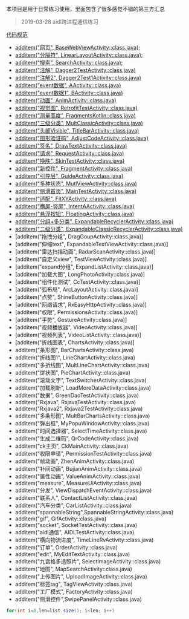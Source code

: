 本项目是用于日常练习使用，里面包含了很多感觉不错的第三方汇总
> 2019-03-28
aidl跨进程通信练习

[代码规范](https://github.com/Blankj/AndroidStandardDevelop#10-%E5%85%B6%E4%BB%96%E7%9A%84%E4%B8%80%E4%BA%9B%E8%A7%84%E8%8C%83)

- [additem("网页", BaseWebViewActivity::class.java);](https://github.com/fenggeZhang/zfgdemo/blob/master/app/src/main/java/com/zfg/test/activity/BaseWebViewActivity.java)
- [additem("分隔符", LinearLayoutActivity::class.java);](https://github.com/fenggeZhang/zfgdemo/blob/master/app/src/main/java/com/zfg/test/activity/LinearLayoutActivity.java)
- [additem("搜索", SearchActivity::class.java);](https://github.com/fenggeZhang/zfgdemo/blob/master/app/src/main/java/com/zfg/test/activity/SearchActivity.java)
- [additem("注解", Dagger2TestActivity::class.java)](https://github.com/fenggeZhang/zfgdemo/blob/master/app/src/main/java/com/zfg/test/activity/Dagger2TestActivity.java)
- [additem("注解2", Dagger2Test1Activity::class.java)](https://github.com/fenggeZhang/zfgdemo/blob/master/app/src/main/java/com/zfg/test/activity/Dagger2Test1Activity.java)
- [additem("event数据", AActivity::class.java)](https://github.com/fenggeZhang/zfgdemo/blob/master/app/src/main/java/com/zfg/test/activity/AActivity.java)
- [additem("event数据1", BActivity::class.java)](https://github.com/fenggeZhang/zfgdemo/blob/master/app/src/main/java/com/zfg/test/activity/BActivity.java)
- [additem("动画", AnimActivity::class.java)](https://github.com/fenggeZhang/zfgdemo/blob/master/app/src/main/java/com/zfg/test/activity/AnimActivity.java)
- [additem("视觉图", RetrofitTestActivity::class.java)](https://github.com/fenggeZhang/zfgdemo/blob/master/app/src/main/java/com/zfg/test/activity/RetrofitTestActivity.java)
- [additem("测量高度", FragmentsKotlin::class.java)](https://github.com/fenggeZhang/zfgdemo/blob/master/app/src/main/java/com/zfg/test/activity/FragmentsKotlin.java)
- [additem("三级分类", MultClassicActivity::class.java)](https://github.com/fenggeZhang/zfgdemo/blob/master/app/src/main/java/com/zfg/test/activity/MultClassicActivity.java)
- [additem("头部Visible", TitleBarActivity::class.java)](https://github.com/fenggeZhang/zfgdemo/blob/master/app/src/main/java/com/zfg/test/activity/TitleBarActivity.java)
- [additem("图形验证码", AdjustCodeActivity::class.java)](https://github.com/fenggeZhang/zfgdemo/blob/master/app/src/main/java/com/zfg/test/activity/AdjustCodeActivity.java)
- [additem("签名", DrawTextActivity::class.java)](https://github.com/fenggeZhang/zfgdemo/blob/master/app/src/main/java/com/zfg/test/activity/DrawTextActivity.java)
- [additem("请求", RequestActivity::class.java)](https://github.com/fenggeZhang/zfgdemo/blob/master/app/src/main/java/com/zfg/test/activity/RequestActivity.java)
- [additem("换肤", SkinTestActivity::class.java)](https://github.com/fenggeZhang/zfgdemo/blob/master/app/src/main/java/com/zfg/test/activity/SkinTestActivity.java)
- [additem("新控件", FragmentActivity::class.java)](https://github.com/fenggeZhang/zfgdemo/blob/master/app/src/main/java/com/zfg/test/activity/FragmentActivity.java)
- [additem("引导层", GuideActivity::class.java)](https://github.com/fenggeZhang/zfgdemo/blob/master/app/src/main/java/com/zfg/test/activity/GuideActivity.java)
- [additem("多种状态", MutlViewActivity::class.java)](https://github.com/fenggeZhang/zfgdemo/blob/master/app/src/main/java/com/zfg/test/activity/MutlViewActivity.java)
- [additem("侧滑首页", MainTestActivity::class.java)](https://github.com/fenggeZhang/zfgdemo/blob/master/app/src/main/java/com/zfg/test/activity/MainTestActivity.java)
- [additem("适配", FitXYActivity::class.java)](https://github.com/fenggeZhang/zfgdemo/blob/master/app/src/main/java/com/zfg/test/activity/FitXYActivity.java)
- [additem("横屏-竖屏", IntentAActivity::class.java)](https://github.com/fenggeZhang/zfgdemo/blob/master/app/src/main/java/com/zfg/test/activity/IntentAActivity.java)
- [additem("悬浮按钮", FloatingActivity::class.java)](https://github.com/fenggeZhang/zfgdemo/blob/master/app/src/main/java/com/zfg/test/activity/FloatingActivity.java)
- [additem("分组+多分类", ExpandableRecyclerActivity::class.java)](https://github.com/fenggeZhang/zfgdemo/blob/master/app/src/main/java/com/zfg/test/activity/ExpandableRecyclerActivity.java)
- [additem("二级分类", ExpandableClassicRecyclerActivity::class.java)](https://github.com/fenggeZhang/zfgdemo/blob/master/app/src/main/java/com/zfg/test/activity/ExpandableClassicRecyclerActivity.java)
- [additem("拖拽分组", DragGoupActivity::class.java)]
- [additem("伸缩text", ExpandableTextViewActivity::class.java)]
- [additem("雷达扫描动画", RadarScanActivity::class.java)]
- [additem("自定义view", TestViewActivity::class.java)]
- [additem("expand分组", ExpandListActivity::class.java)]
- [additem("加载大图", LongPhotoActivity::class.java)]
- [additem("组件化测试", CcTestActivity::class.java)]
- [additem("弧布局", ArcLayoutActivity::class.java)]
- [additem("点赞", ShineButtonActivity::class.java)]
- [additem("网络请求", RxEasyHttpActivity::class.java)]
- [additem("权限", PermissionsActivity::class.java)]
- [additem("手势", GestureActivity::class.java)]
- [additem("视频播放器", VideoActivity::class.java)]
- [additem("视频列表", VideoListActivity::class.java)]
- [additem("折线图表", ChartsActivity::class.java)]
- additem("条形图", BarChartsActivity::class.java)
- additem("折线图1", LineChartActivity::class.java)
- additem("多折线图", MultLineChartActivity::class.java)
- additem("饼状图", PieChartActivity::class.java)
- additem("滚动文字", TextSwitcherActivity::class.java)
- additem("加载刷新", LoadMoreDataActivity::class.java)
- additem("数据", GreenDaoTestActivity::class.java)
- additem("Rxjava", RxjavaTestActivity::class.java)
- additem("Rxjava2", Rxjava2TestActivity::class.java)
- additem("多条形图", MultBarChartsActivity::class.java)
- additem("弹出框", MyPopuWindowActivity::class.java)
- additem("时间选择器", SelectTimeActivity::class.java)
- additem("生成二维码", QrCodeActivity::class.java)
- additem("ck主页", CkMainActivity::class.java)
- additem("权限申请", PermissionTestActivity::class.java)
- additem("帧动画", ZhenAnimActivity::class.java)
- additem("补间动画", BujianAnimActivity::class.java)
- additem("属性动画", ValueAnimActivity::class.java)
- additem("measure", MeasureUiActivity::class.java)
- additem("分发", ViewDispatchEventActivity::class.java)
- additem("联系人", ContactListActivity::class.java)
- additem("汽车分类", CarListActivity::class.java)
- additem("spannableString",SpannableStringActivity::class.java)
- additem("gif", GifActivity::class.java)
- additem("socket", SocketTestActivity::class.java)
- additem("aidl通信", AIDLTestActivity::class.java)
- additem("横向物流进度", TimeLineRvActivity::class.java)
- additem("订单", OrderActivity::class.java)
- additem("edit", MyEditTextActivity::class.java)
- additem("九宫格多选照片", SelectImageActivity::class.java)
- additem("地图", MapSearchActivity::class.java)
- additem("上传图片", UploadImageActivity::class.java)
- additem("标签tag", TagViewActivity::class.java)
- additem("工厂模式", FactoryActivity::class.java)
- additem("侧滑控件",SwipePanelActivity::class.java)



```java
for(int i=0,len=list.size(); i<len; i++)
```
